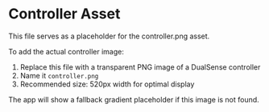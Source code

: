 # Controller Asset

This file serves as a placeholder for the controller.png asset.

To add the actual controller image:
1. Replace this file with a transparent PNG image of a DualSense controller
2. Name it `controller.png`
3. Recommended size: 520px width for optimal display

The app will show a fallback gradient placeholder if this image is not found.